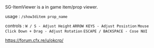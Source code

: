 SG-ItemViewer is a in game item/prop viewer.

usage :
`/show3ditem prop_name`

controls :
`W / S - Adjust Height`
`ARROW KEYS - Adjust Posistion`
`Mouse Click Down + Drag - Adjust Rotation`
`ESCAPE / BACKSPACE - Cose NUI`

https://forum.cfx.re/u/okcrp/
